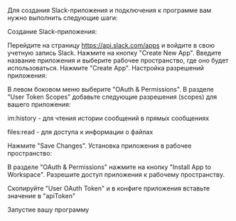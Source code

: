 Для создания Slack-приложения и подключения к программе вам нужно выполнить следующие шаги:

Создание Slack-приложения:

Перейдите на страницу https://api.slack.com/apps и войдите в свою учетную запись Slack.
Нажмите на кнопку "Create New App".
Введите название приложения и выберите рабочее пространство, где оно будет использоваться.
Нажмите "Create App".
Настройка разрешений приложения:

В левом боковом меню выберите "OAuth & Permissions".
В разделе "User Token Scopes" добавьте следующие разрешения (scopes) для вашего приложения:

im:history - для чтения истории сообщений в прямых сообщениях

files:read - для доступа к информации о файлах

Нажмите "Save Changes".
Установка приложения в рабочее пространство:

В разделе "OAuth & Permissions" нажмите на кнопку "Install App to Workspace".
Разрешите доступ приложения к рабочему пространству.

Скопируйте "User OAuth Token" и в конфиге приложения вставьте значение в "apiToken"

Запустие вашу программу
